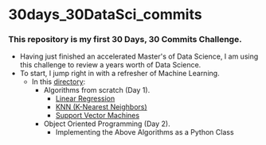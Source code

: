 # 30days_30DataSci_commits
### This repository is my first 30 Days, 30 Commits Challenge. 
- Having just finished an accelerated Master's of Data Science, I am using this challenge to review a years worth of Data Science.
- To start, I jump right in with a refresher of Machine Learning. 
	+ In this [directory](machine_learning/): 
		+ Algorithms from scratch (Day 1). 
			+ [Linear Regression](machine_learning/lin_reg/) 
			+ [KNN (K-Nearest Neighbors)](machine_learning/knn/) 
			+ [Support Vector Machines](machine_learning/svm/)	
		+ Object Oriented Programming (Day 2).
			+ Implementing the Above Algorithms as a Python Class 
